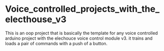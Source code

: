 # Voice_controlled_projects_with_the_electhouse_v3
This is an oop project that is basically the template for any voice controlled arduino project with the elechouce voice control module v3. it trains and loads a pair of commands with a push of a button.
